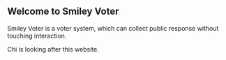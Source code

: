 ## Welcome to Smiley Voter

Smiley Voter is a voter system, which can collect public response without touching interaction.

Chi is looking after this website.

